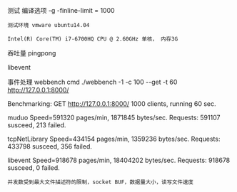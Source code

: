 测试
	编译选项 -g -finline-limit = 1000  
	
	测试环境 vmware ubuntu14.04

	Intel(R) Core(TM) i7-6700HQ CPU @ 2.60GHz 单核， 内存3G
	
吞吐量
pingpong 

libevent
	

事件处理
webbench
cmd  ./webbench -1 -c 100 --get -t 60 http://127.0.0.1:8000/


Benchmarking: GET http://127.0.0.1:8000/
1000 clients, running 60 sec.

muduo
	Speed=591320 pages/min, 1871845 bytes/sec.
	Requests: 591107 susceed, 213 failed.

tcpNetLibrary
	Speed=434154 pages/min, 1359236 bytes/sec.
	Requests: 433798 susceed, 356 failed.

libevent
	Speed=918678 pages/min, 18404202 bytes/sec.
	Requests: 918678 susceed, 0 failed.


	并发数受到最大文件描述符的限制，socket BUF，数据量大小，读写文件速度

